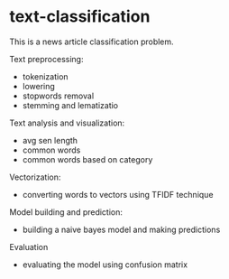 # text-classification
This is a news article classification problem.

Text preprocessing:

- tokenization
- lowering
- stopwords removal
- stemming and lematizatio

Text analysis and visualization:
- avg sen length
- common words
- common words based on category

Vectorization:
- converting words to vectors using TFIDF technique

Model building and prediction:
- building a naive bayes model and making predictions

Evaluation
- evaluating the model using confusion matrix
